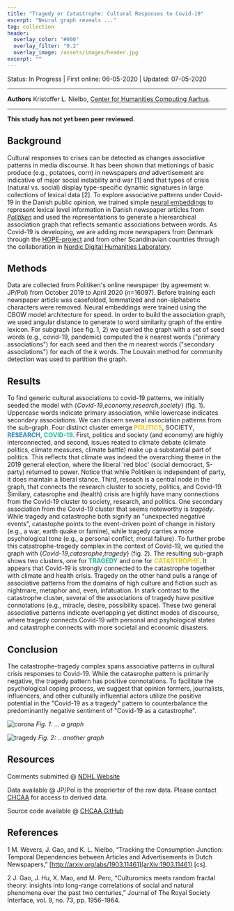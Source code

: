 ```yaml
---
title: "Tragedy or Catastrophe: Cultural Responses to Covid-19"
excerpt: "Neural graph reveals ..."
tag: collection
header:
  overlay_color: "#000"
  overlay_filter: "0.2"
  overlay_image: /assets/images/header.jpg
excerpt: ""
---
```


Status: In Progress | First online: 06-05-2020 | Updated: 07-05-2020

___


**Authors** Kristoffer L. Nielbo, [Center for Humanities Computing Aarhus](http://chcaa.io/#/).

___


**This study has not yet been peer reviewed.**

## Background ##
Cultural responses to crises can be detected as changes associative patterns in media discourse. It has been shown that metionings of basic produce (e.g., potatoes, corn) in newspapers *and* advertisement are indicative of major social instability and war \[1\] and that types of crisis (natural vs. social) display type-specific dynamic signatures in large collections of lexical data \[2\]. To explore associative patterns under Covid-19 in the Danish public opinion, we trained simple [neural embeddings](https://www.tensorflow.org/tutorials/text/word_embeddings) to represent lexical level information in Danish newspaper articles from [*Politiken*](https://politiken.dk/) and used the representations to generate a hierearchical association graph that reflects semantic associations between words. As Covid-19 is developing, we are adding more newspapers from Denmark through the [HOPE-project](https://hope-project.dk/#/) and from other Scandinavian countries through the collaboration in [Nordic Digital Humanities Laboratory](https://centre-for-humanities-computing.github.io/Nordic-Digital-Humanities-Laboratory/).

## Methods ##
Data are collected from Politiken's online newspaper (by agreement w. JP/Pol) from October 2019 to April 2020 (*n*=16097). Before training each newspaper article was casefolded, lemmatized and non-alphabetic characters were removed. Neural embeddings were trained using the CBOW model architecture for speed. In order to build the association graph, we used angular distance to generate to word similarity graph of the entire lexicon. For subgraph (see fig. 1, 2) we queried the graph with a set of seed words (e.g., covid-19, pandemic) computed the *k* nearest words ("primary associations") for each seed and then the *m* nearest words ("secondary associations") for each of the *k* words. The Louvain method for community detection was used to partition the graph.  


## Results ##
To find generic cultural associations to covid-19 patterns, we initially seeded the model with \{*Covid-19*,*economy*,*research*,*society*\} (fig. 1). Uppercase words indicate primary association, while lowercase indicates secondary associations. We  can discern several association patterns from the sub-graph. Four distinct cluster emerge <span style="color:#f1c40f">**POLITICS**</span>, <span style="color:#626567">**SOCIETY**</span>, <span style="color:#2e86c1">**RESEARCH**</span>, <span style="color:#1abc9c">**COVID-19**</span>. First, politics and society (and economy) are highly interconnected, and second, issues reated to climate debate (climate politics, climate measures, climate battle) make up a substantial part of politics. This reflects that climate was indeed the overarching theme in the 2019 general election, where the liberal 'red bloc' (social democract, S-party) returned to power. Notice that while Politiken is independent of party, it does maintain a liberal stance. Third, reseach is a central node in the graph, that connects the research cluster to society, politics, and Covid-19. Similary, catasrophe and (health) crisis are highly have many connections from the Covid-19 cluster to society, research, and politics. One secondary association from the Covid-19 cluster that seems noteworthy is *tragedy*. While tragedy and catastrophe both signify an "unexpected negative events", catastophe points to the event-driven point of change in history (e.g., a war, earth quake or famine), while tragedy carries a more psychological tone (e.g., a personal conflict, moral failure). To further probe this catastrophe-tragedy complex in the context of Covid-19, we quried the graph with \{*Covid-19*,*catasrophe*,*tragedy*\} (fig. 2). The resulting sub-graph shows two clusters, one for <span style="color:#1abc9c">**TRAGEDY**</span> and one for <span style="color:#f1c40f">**CATASTROPHE**</span>. It appears that Covid-19 is strongly connected to the catastrophe together with climate and health crisis. Tragedy on the other hand pulls a range of associative patterns from the domains of high culture and fiction such as nightmare, metaphor and, even, infatuation. In stark contrast to the catastrophe cluster, several of the associations of tragedy have positive connotations (e.g., miracle, desire, possibility space). These two general associative patterns indicate overlapping yet distinct modes of discourse, where tragedy connects Covid-19 with personal and psyhological states and catastrophe connects with more societal and economic disasters.


## Conclusion ##
The catastrophe-tragedy complex spans associative patterns in cultural crisis responses to Covid-19. While the catasrophe pattern is primarily negative, the tragedy pattern has positive connotations. To facilitate the psychological coping process, we suggest that opinion formers, journalists, influencers, and other culturally influential actors utilize the positive potential in the "Covid-19 as a tragedy" pattern to counterbalance the predominantly negative sentiment of "Covid-19 as a catastrophe". 

![corona](/Nordic-Digital-Humanities-Laboratory/assets/images/graph_corona.png "corona-economy-politics-research")
*Fig. 1: ... a graph*

![tragedy](/Nordic-Digital-Humanities-Laboratory/assets/images/graph_tragedy.png "corona-crisis-tragedy")
*Fig. 2: .. another graph*

## Resources ##

Comments submitted @ [NDHL Website](https://github.com/centre-for-humanities-computing/Nordic-Digital-Humanities-Laboratory/blob/master/_portfolio/pol_c19_response.md)

Data available @ JP/Pol is the proprierter of the raw data. Please contact [CHCAA](mailto:chcaa@cas.au.dk?subject=[Tragedy]%comments) for access to derived data.

Source code available @ [CHCAA GitHub](https://github.com/centre-for-humanities-computing/Semantic-Kernel)


## References ##
1 M. Wevers, J. Gao, and K. L. Nielbo, “Tracking the Consumption Junction: Temporal Dependencies between Articles and Advertisements in Dutch Newspapers,” [http://arxiv.org/abs/1903.11461](arXiv:1903.11461) \[cs\].

2 J. Gao, J. Hu, X. Mao, and M. Perc, “Culturomics meets random fractal theory: insights into long-range correlations of social and natural phenomena over the past two centuries,” Journal of The Royal Society Interface, vol. 9, no. 73, pp. 1956–1964.

 




